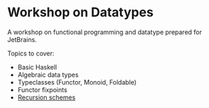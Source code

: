 # Workshop on Datatypes

A workshop on functional programming and datatype prepared for JetBrains.

Topics to cover:
* Basic Haskell
* Algebraic data types
* Typeclasses (Functor, Monoid, Foldable)
* Functor fixpoints
* [Recursion schemes][0]


[0]: https://github.com/passy/awesome-recursion-schemes
